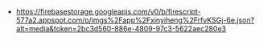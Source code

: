 - https://firebasestorage.googleapis.com/v0/b/firescript-577a2.appspot.com/o/imgs%2Fapp%2Fxinyiheng%2FrfvKSGj-6e.json?alt=media&token=2bc3d560-886e-4809-97c3-5622aec280e3
